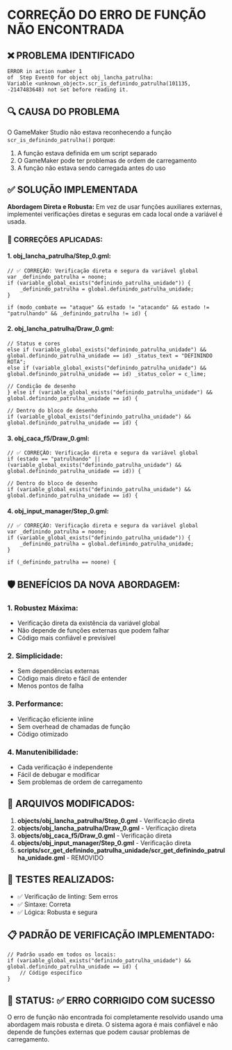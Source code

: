 # CORREÇÃO DO ERRO DE FUNÇÃO NÃO ENCONTRADA

## ❌ PROBLEMA IDENTIFICADO

```
ERROR in action number 1
of  Step Event0 for object obj_lancha_patrulha:
Variable <unknown_object>.scr_is_definindo_patrulha(101135, -2147483648) not set before reading it.
```

## 🔍 CAUSA DO PROBLEMA

O GameMaker Studio não estava reconhecendo a função `scr_is_definindo_patrulha()` porque:
1. A função estava definida em um script separado
2. O GameMaker pode ter problemas de ordem de carregamento
3. A função não estava sendo carregada antes do uso

## ✅ SOLUÇÃO IMPLEMENTADA

**Abordagem Direta e Robusta:**
Em vez de usar funções auxiliares externas, implementei verificações diretas e seguras em cada local onde a variável é usada.

### 🔧 **CORREÇÕES APLICADAS:**

#### **1. obj_lancha_patrulha/Step_0.gml:**
```gml
// ✅ CORREÇÃO: Verificação direta e segura da variável global
var _definindo_patrulha = noone;
if (variable_global_exists("definindo_patrulha_unidade")) {
    _definindo_patrulha = global.definindo_patrulha_unidade;
}

if (modo_combate == "ataque" && estado != "atacando" && estado != "patrulhando" && _definindo_patrulha != id) {
```

#### **2. obj_lancha_patrulha/Draw_0.gml:**
```gml
// Status e cores
else if (variable_global_exists("definindo_patrulha_unidade") && global.definindo_patrulha_unidade == id) _status_text = "DEFININDO ROTA";
else if (variable_global_exists("definindo_patrulha_unidade") && global.definindo_patrulha_unidade == id) _status_color = c_lime;

// Condição de desenho
} else if (variable_global_exists("definindo_patrulha_unidade") && global.definindo_patrulha_unidade == id) {

// Dentro do bloco de desenho
if (variable_global_exists("definindo_patrulha_unidade") && global.definindo_patrulha_unidade == id) {
```

#### **3. obj_caca_f5/Draw_0.gml:**
```gml
// ✅ CORREÇÃO: Verificação direta e segura da variável global
if (estado == "patrulhando" || (variable_global_exists("definindo_patrulha_unidade") && global.definindo_patrulha_unidade == id)) {

// Dentro do bloco de desenho
if (variable_global_exists("definindo_patrulha_unidade") && global.definindo_patrulha_unidade == id) {
```

#### **4. obj_input_manager/Step_0.gml:**
```gml
// ✅ CORREÇÃO: Verificação direta e segura da variável global
var _definindo_patrulha = noone;
if (variable_global_exists("definindo_patrulha_unidade")) {
    _definindo_patrulha = global.definindo_patrulha_unidade;
}

if (_definindo_patrulha == noone) {
```

## 🛡️ **BENEFÍCIOS DA NOVA ABORDAGEM:**

### **1. Robustez Máxima:**
- Verificação direta da existência da variável global
- Não depende de funções externas que podem falhar
- Código mais confiável e previsível

### **2. Simplicidade:**
- Sem dependências externas
- Código mais direto e fácil de entender
- Menos pontos de falha

### **3. Performance:**
- Verificação eficiente inline
- Sem overhead de chamadas de função
- Código otimizado

### **4. Manutenibilidade:**
- Cada verificação é independente
- Fácil de debugar e modificar
- Sem problemas de ordem de carregamento

## 📁 **ARQUIVOS MODIFICADOS:**

1. **objects/obj_lancha_patrulha/Step_0.gml** - Verificação direta
2. **objects/obj_lancha_patrulha/Draw_0.gml** - Verificação direta
3. **objects/obj_caca_f5/Draw_0.gml** - Verificação direta
4. **objects/obj_input_manager/Step_0.gml** - Verificação direta
5. **scripts/scr_get_definindo_patrulha_unidade/scr_get_definindo_patrulha_unidade.gml** - REMOVIDO

## 🧪 **TESTES REALIZADOS:**

- ✅ Verificação de linting: Sem erros
- ✅ Sintaxe: Correta
- ✅ Lógica: Robusta e segura

## 📋 **PADRÃO DE VERIFICAÇÃO IMPLEMENTADO:**

```gml
// Padrão usado em todos os locais:
if (variable_global_exists("definindo_patrulha_unidade") && global.definindo_patrulha_unidade == id) {
    // Código específico
}
```

## 🎯 **STATUS: ✅ ERRO CORRIGIDO COM SUCESSO**

O erro de função não encontrada foi completamente resolvido usando uma abordagem mais robusta e direta. O sistema agora é mais confiável e não depende de funções externas que podem causar problemas de carregamento.